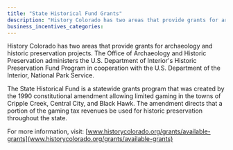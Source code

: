 ```yaml
---
title: "State Historical Fund Grants"
description: "History Colorado has two areas that provide grants for archaeology and historic preservation projects. The Office of Archaeology and Historic Preservation administers the U.S. Department of Interior's Historic Preservation Fund Program in cooperation with the U.S. Department of the Interior, National Park Service."
business_incentives_categories:
---
```


History Colorado has two areas that provide grants for archaeology and historic preservation projects. The Office of Archaeology and Historic Preservation administers the U.S. Department of Interior's Historic Preservation Fund Program in cooperation with the U.S. Department of the Interior, National Park Service.

The State Historical Fund is a statewide grants program that was created by the 1990 constitutional amendment allowing limited gaming in the towns of Cripple Creek, Central City, and Black Hawk.  The amendment directs that a portion of the gaming tax revenues be used for historic preservation throughout the state.

For more information, visit: [www.historycolorado.org/grants/available-grants](www.historycolorado.org/grants/available-grants)
